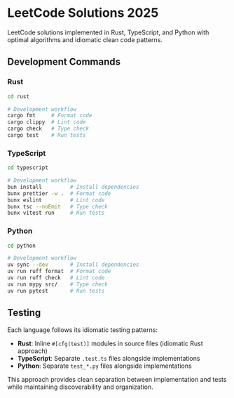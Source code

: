 # LeetCode Solutions 2025

LeetCode solutions implemented in Rust, TypeScript, and Python with optimal
algorithms and idiomatic clean code patterns.

## Development Commands

### Rust

```bash
cd rust

# Development workflow
cargo fmt     # Format code
cargo clippy  # Lint code
cargo check   # Type check
cargo test    # Run tests
```

### TypeScript

```bash
cd typescript

# Development workflow
bun install         # Install dependencies
bunx prettier -w .  # Format code
bunx eslint         # Lint code
bunx tsc --noEmit   # Type check
bunx vitest run     # Run tests
```

### Python

```bash
cd python

# Development workflow
uv sync --dev       # Install dependencies
uv run ruff format  # Format code
uv run ruff check   # Lint code
uv run mypy src/    # Type check
uv run pytest       # Run tests
```

## Testing

Each language follows its idiomatic testing patterns:

- **Rust**: Inline `#[cfg(test)]` modules in source files (idiomatic Rust approach)
- **TypeScript**: Separate `.test.ts` files alongside implementations
- **Python**: Separate `test_*.py` files alongside implementations

This approach provides clean separation between implementation and tests while maintaining discoverability and organization.
